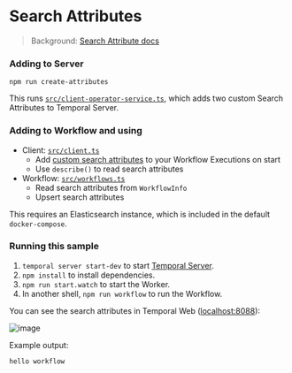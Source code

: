 # Search Attributes

> Background: [Search Attribute docs](https://docs.temporal.io/application-development/observability/?lang=ts#visibility)

### Adding to Server

```
npm run create-attributes
```

This runs [`src/client-operator-service.ts`](./src/client-operator-service.ts), which adds two custom Search Attributes to Temporal Server.

### Adding to Workflow and using

- Client: [`src/client.ts`](./src/client.ts)
  - Add [custom search attributes](https://docs.temporal.io/application-development/observability/#search-attributes) to your Workflow Executions on start
  - Use `describe()` to read search attributes
- Workflow: [`src/workflows.ts`](./src/workflows.ts)
  - Read search attributes from `WorkflowInfo`
  - Upsert search attributes

This requires an Elasticsearch instance, which is included in the default `docker-compose`.

### Running this sample

1. `temporal server start-dev` to start [Temporal Server](https://github.com/temporalio/cli/#installation).
1. `npm install` to install dependencies.
1. `npm run start.watch` to start the Worker.
1. In another shell, `npm run workflow` to run the Workflow.

You can see the search attributes in Temporal Web ([localhost:8088](http://localhost:8088)):

![image](https://user-images.githubusercontent.com/6764957/139664903-9fc3a3a9-7e02-4184-9d19-7de15c9e52d7.png)

Example output:

```
hello workflow
```
